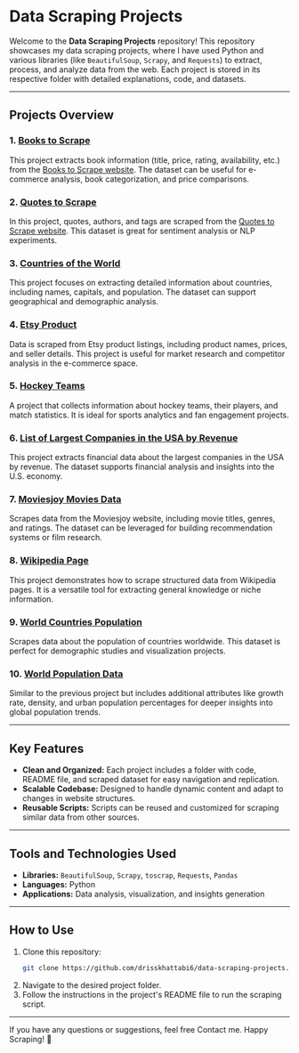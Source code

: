 # Data Scraping Projects

Welcome to the **Data Scraping Projects** repository! This repository showcases my data scraping projects, where I have used Python and various libraries (like `BeautifulSoup`, `Scrapy`, and `Requests`) to extract, process, and analyze data from the web. Each project is stored in its respective folder with detailed explanations, code, and datasets.

---

## Projects Overview

### 1. [Books to Scrape](https://github.com/drisskhattabi6/data-scraping-projects/tree/main/Books%20to%20Scrape)
This project extracts book information (title, price, rating, availability, etc.) from the [Books to Scrape website](http://books.toscrape.com/). The dataset can be useful for e-commerce analysis, book categorization, and price comparisons.

### 2. [Quotes to Scrape](https://github.com/drisskhattabi6/data-scraping-projects/tree/main/Quotes%20to%20Scrape)
In this project, quotes, authors, and tags are scraped from the [Quotes to Scrape website](http://quotes.toscrape.com/). This dataset is great for sentiment analysis or NLP experiments.

### 3. [Countries of the World](https://github.com/drisskhattabi6/data-scraping-projects/tree/main/Countries%20of%20the%20World)
This project focuses on extracting detailed information about countries, including names, capitals, and population. The dataset can support geographical and demographic analysis.

### 4. [Etsy Product](https://github.com/drisskhattabi6/data-scraping-projects/tree/main/Etsy%20Product)
Data is scraped from Etsy product listings, including product names, prices, and seller details. This project is useful for market research and competitor analysis in the e-commerce space.

### 5. [Hockey Teams](https://github.com/drisskhattabi6/data-scraping-projects/tree/main/Hockey%20Teams)
A project that collects information about hockey teams, their players, and match statistics. It is ideal for sports analytics and fan engagement projects.

### 6. [List of Largest Companies in the USA by Revenue](https://github.com/drisskhattabi6/data-scraping-projects/tree/main/List%20of%20largest%20companies%20in%20the%20USA%20by%20Revenue)
This project extracts financial data about the largest companies in the USA by revenue. The dataset supports financial analysis and insights into the U.S. economy.

### 7. [Moviesjoy Movies Data](https://github.com/drisskhattabi6/data-scraping-projects/tree/main/Moviesjoy%20Movies%20Data)
Scrapes data from the Moviesjoy website, including movie titles, genres, and ratings. The dataset can be leveraged for building recommendation systems or film research.

### 8. [Wikipedia Page](https://github.com/drisskhattabi6/data-scraping-projects/tree/main/Wikipedia%20Page)
This project demonstrates how to scrape structured data from Wikipedia pages. It is a versatile tool for extracting general knowledge or niche information.

### 9. [World Countries Population](https://github.com/drisskhattabi6/data-scraping-projects/tree/main/World%20Countries%20Population)
Scrapes data about the population of countries worldwide. This dataset is perfect for demographic studies and visualization projects.

### 10. [World Population Data](https://github.com/drisskhattabi6/data-scraping-projects/tree/main/World%20Population%20Data)
Similar to the previous project but includes additional attributes like growth rate, density, and urban population percentages for deeper insights into global population trends.

---

## Key Features
- **Clean and Organized:** Each project includes a folder with code, README file, and scraped dataset for easy navigation and replication.
- **Scalable Codebase:** Designed to handle dynamic content and adapt to changes in website structures.
- **Reusable Scripts:** Scripts can be reused and customized for scraping similar data from other sources.

---

## Tools and Technologies Used
- **Libraries:** `BeautifulSoup`, `Scrapy`, `toscrap`, `Requests`, `Pandas`
- **Languages:** Python
- **Applications:** Data analysis, visualization, and insights generation

---

## How to Use
1. Clone this repository:
   ```bash
   git clone https://github.com/drisskhattabi6/data-scraping-projects.git
   ```
2. Navigate to the desired project folder.
3. Follow the instructions in the project's README file to run the scraping script.

---
If you have any questions or suggestions, feel free Contact me.
Happy Scraping! 🚀
